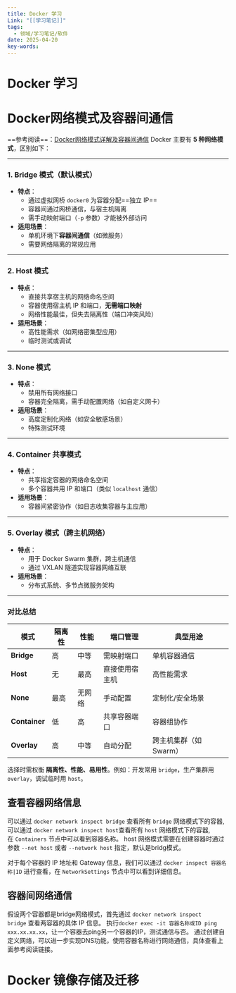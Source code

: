 ```yaml
---
title: Docker 学习
Link: "[[学习笔记]]"
tags:
  - 领域/学习笔记/软件
date: 2025-04-20
key-words:
---
```

# Docker 学习
# Docker网络模式及容器间通信
==参考阅读==：[Docker网络模式详解及容器间通信](https://zhuanlan.zhihu.com/p/212772001)
Docker 主要有 **5 种网络模式**，区别如下：

---
### 1. **Bridge 模式（默认模式）**
- **特点**：  
  - 通过虚拟网桥 `docker0` 为容器分配==独立 IP== 
  - 容器间通过网桥通信，与宿主机隔离  
  - 需手动映射端口（`-p` 参数）才能被外部访问  
- **适用场景**：  
  - 单机环境下**容器间通信**（如微服务）  
  - 需要网络隔离的常规应用  

---
### 2. **Host 模式**
- **特点**：  
  - 直接共享宿主机的网络命名空间  
  - 容器使用宿主机 IP 和端口，**无需端口映射**  
  - 网络性能最佳，但失去隔离性（端口冲突风险）  
- **适用场景**：  
  - 高性能需求（如网络密集型应用）  
  - 临时测试或调试  

---
### 3. **None 模式**
- **特点**：  
  - 禁用所有网络接口  
  - 容器完全隔离，需手动配置网络（如自定义网卡）  
- **适用场景**：  
  - 高度定制化网络（如安全敏感场景）  
  - 特殊测试环境  

---
### 4. **Container 共享模式**
- **特点**：  
  - 共享指定容器的网络命名空间  
  - 多个容器共用 IP 和端口（类似 `localhost` 通信）  
- **适用场景**：  
  - 容器间紧密协作（如日志收集容器与主应用）  

---
### 5. **Overlay 模式（跨主机网络）**
- **特点**：  
  - 用于 Docker Swarm 集群，跨主机通信  
  - 通过 VXLAN 隧道实现容器网络互联  
- **适用场景**：  
  - 分布式系统、多节点微服务架构  

---

### 对比总结
| 模式         | 隔离性 | 性能   | 端口管理       | 典型用途               |
|--------------|--------|--------|----------------|------------------------|
| **Bridge**   | 高     | 中等   | 需映射端口     | 单机容器通信           |
| **Host**     | 无     | 最高   | 直接使用宿主机 | 高性能需求             |
| **None**     | 最高   | 无网络 | 手动配置       | 定制化/安全场景        |
| **Container**| 低     | 高     | 共享容器端口   | 容器组协作             |
| **Overlay**  | 高     | 中等   | 自动分配       | 跨主机集群（如 Swarm） |

选择时需权衡 **隔离性、性能、易用性**。例如：开发常用 `bridge`，生产集群用 `overlay`，调试临时用 `host`。

## 查看容器网络信息
可以通过 `docker network inspect bridge` 查看所有 `bridge` 网络模式下的容器,
可以通过 `docker network inspect host`查看所有 `host` 网络模式下的容器,
在 `Containers` 节点中可以看到容器名称。
host 网络模式需要在创建容器时通过参数 `--net host` 或者 `--network host` 指定，默认是bridg模式。

对于每个容器的 IP 地址和 Gateway 信息，我们可以通过 `docker inspect 容器名称|ID` 进行查看，在 `NetworkSettings` 节点中可以看到详细信息。

## 容器间网络通信
假设两个容器都是bridge网络模式，首先通过 `docker network inspect bridge` 查看两容器的具体 IP 信息。
执行`docker exec -it 容器名称或ID ping xxx.xx.xx.xx`，让一个容器去ping另一个容器的IP，测试通信与否。
通过创建自定义网络，可以进一步实现DNS功能，使用容器名称进行网络通信，具体查看上面参考阅读链接。
# Docker 镜像存储及迁移
